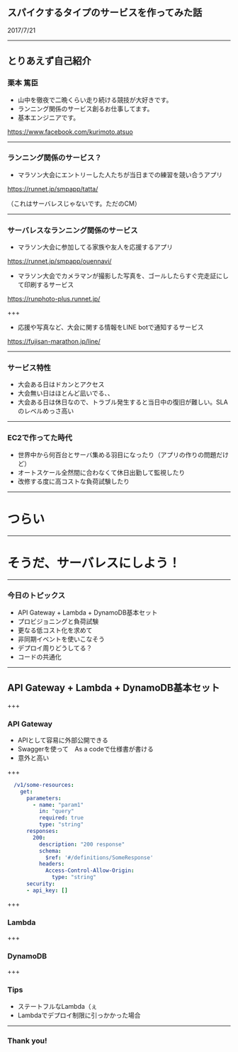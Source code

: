 
## スパイクするタイプのサービスを作ってみた話

2017/7/21

---

## とりあえず自己紹介

### 栗本 篤臣

* 山中を徹夜で二晩くらい走り続ける競技が大好きです。
* ランニング関係のサービス創るお仕事してます。
* 基本エンジニアです。

https://www.facebook.com/kurimoto.atsuo

---

### ランニング関係のサービス？

* マラソン大会にエントリーした人たちが当日までの練習を競い合うアプリ

https://runnet.jp/smpapp/tatta/

（これはサーバレスじゃないです。ただのCM）

---

### サーバレスなランニング関係のサービス

* マラソン大会に参加してる家族や友人を応援するアプリ

https://runnet.jp/smpapp/ouennavi/

* マラソン大会でカメラマンが撮影した写真を、ゴールしたらすぐ完走証にして印刷するサービス

https://runphoto-plus.runnet.jp/

+++

* 応援や写真など、大会に関する情報をLINE botで通知するサービス

https://fujisan-marathon.jp/line/

---

### サービス特性

* 大会ある日はドカンとアクセス
* 大会無い日はほとんど凪いでる、、
* 大会ある日は休日なので、トラブル発生すると当日中の復旧が難しい。SLAのレベルめっさ高い

---

### EC2で作ってた時代

* 世界中から何百台とサーバ集める羽目になったり（アプリの作りの問題だけど）
* オートスケール全然間に合わなくて休日出勤して監視したり
* 改修する度に高コストな負荷試験したり

---

# つらい

---

# そうだ、サーバレスにしよう！

---

### 今日のトピックス

* API Gateway + Lambda + DynamoDB基本セット
* プロビジョニングと負荷試験
* 更なる低コスト化を求めて
* 非同期イベントを使いこなそう
* デプロイ周りどうしてる？
* コードの共通化

---

## API Gateway + Lambda + DynamoDB基本セット

+++

### API Gateway

* APIとして容易に外部公開できる
* Swaggerを使って　As a codeで仕様書が書ける
* 意外と高い

+++

```yaml:sample.yaml
  /v1/some-resources:
    get:
      parameters:
        - name: "param1"
          in: "query"
          required: true
          type: "string"
      responses:
        200:
          description: "200 response"
          schema:
            $ref: '#/definitions/SomeResponse'
          headers:
            Access-Control-Allow-Origin:
              type: "string"
      security:
      - api_key: []
```

+++


### Lambda

+++

### DynamoDB

+++

### Tips
* ステートフルなLambda（ぇ
* Lambdaでデプロイ制限に引っかかった場合

---

### Thank you!
